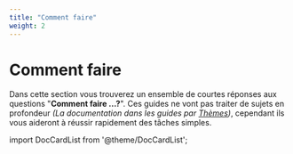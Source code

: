 ```yaml
---
title: "Comment faire"
weight: 2
---
```


# Comment faire

Dans cette section vous trouverez un ensemble de courtes réponses aux questions
"**Comment faire ...?**". Ces guides ne vont pas traiter de sujets en profondeur 
*(La documentation dans les guides par [Thèmes](../topics))*, cependant ils vous
aideront à réussir rapidement des tâches simples.

import DocCardList from '@theme/DocCardList';

<DocCardList />